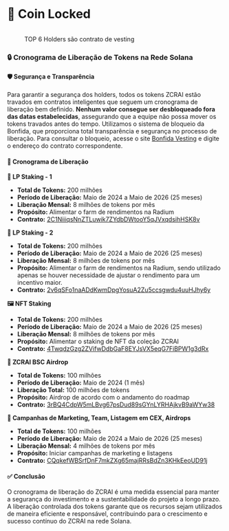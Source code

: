 # 🔐 Coin Locked

<figure><img src="../../../.gitbook/assets/Captura de Tela 2024-05-16 às 13.19.05.png" alt=""><figcaption><p>TOP 6 Holders são contrato de vesting</p></figcaption></figure>

### 🔒 Cronograma de Liberação de Tokens na Rede Solana

#### 🛡️ Segurança e Transparência

Para garantir a segurança dos holders, todos os tokens ZCRAI estão travados em contratos inteligentes que seguem um cronograma de liberação bem definido. **Nenhum valor consegue ser desbloqueado fora das datas estabelecidas**, assegurando que a equipe não possa mover os tokens travados antes do tempo. Utilizamos o sistema de bloqueio da Bonfida, que proporciona total transparência e segurança no processo de liberação. Para consultar o bloqueio, acesse o site [Bonfida Vesting](https://vesting.bonfida.org/) e digite o endereço do contrato correspondente.

#### 📅 Cronograma de Liberação

**🌾 LP Staking - 1**

* **Total de Tokens:** 200 milhões
* **Período de Liberação:** Maio de 2024 a Maio de 2026 (25 meses)
* **Liberação Mensal:** 8 milhões de tokens por mês
* **Propósito:** Alimentar o farm de rendimentos na Radium
* **Contrato:** [2C1NiiiqsNnZTLuwik7ZYdbDWtooY5qJVxqdsihHSK8v](https://vesting.bonfida.org/2C1NiiiqsNnZTLuwik7ZYdbDWtooY5qJVxqdsihHSK8v)

**🌾 LP Staking - 2**

* **Total de Tokens:** 200 milhões
* **Período de Liberação:** Maio de 2024 a Maio de 2026 (25 meses)
* **Liberação Mensal:** 8 milhões de tokens por mês
* **Propósito:** Alimentar o farm de rendimentos na Radium, sendo utilizado apenas se houver necessidade de ajustar o rendimento para um incentivo maior.
* **Contrato:** [2v6qSFo1naADdKwmDpgYosuA2Zu5ccsgwdu4uuHJhy6y](https://vesting.bonfida.org/2v6qSFo1naADdKwmDpgYosuA2Zu5ccsgwdu4uuHJhy6y)

**🖼️ NFT Staking**

* **Total de Tokens:** 200 milhões
* **Período de Liberação:** Maio de 2024 a Maio de 2026 (25 meses)
* **Liberação Mensal:** 8 milhões de tokens por mês
* **Propósito:** Alimentar o staking de NFT da coleção ZCRAI
* **Contrato:** [4TwqdzGzg2ZVifwDdbGaF8EYJsVX5eqG7FiBPW1g3dRx](https://vesting.bonfida.org/4TwqdzGzg2ZVifwDdbGaF8EYJsVX5eqG7FiBPW1g3dRx)

**🎁 ZCRAI BSC Airdrop**

* **Total de Tokens:** 100 milhões
* **Período de Liberação:** Maio de 2024 (1 mês)
* **Liberação Total:** 100 milhões de tokens
* **Propósito:** Airdrop de acordo com o andamento do roadmap
* **Contrato:** [3rBQ4CdpW5mLBvg67psDud89sGYnLYRHAjkvB9aWYw38](https://vesting.bonfida.org/3rBQ4CdpW5mLBvg67psDud89sGYnLYRHAjkvB9aWYw38)

**📣 Campanhas de Marketing, Team, Listagem em CEX, Airdrops**

* **Total de Tokens:** 100 milhões
* **Período de Liberação:** Maio de 2024 a Maio de 2026 (25 meses)
* **Liberação Mensal:** 4 milhões de tokens por mês
* **Propósito:** Iniciar campanhas de marketing e listagens
* **Contrato:** [CQqkefWBSrfDnF7mkZXg65majRRsBdZn3KHkEeoUD91j](https://vesting.bonfida.org/CQqkefWBSrfDnF7mkZXg65majRRsBdZn3KHkEeoUD91j)

#### ✅ Conclusão

O cronograma de liberação do ZCRAI é uma medida essencial para manter a segurança do investimento e a sustentabilidade do projeto a longo prazo. A liberação controlada dos tokens garante que os recursos sejam utilizados de maneira eficiente e responsável, contribuindo para o crescimento e sucesso contínuo do ZCRAI na rede Solana.
